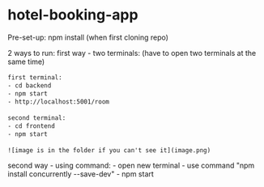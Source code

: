 # hotel-booking-app

Pre-set-up: npm install (when first cloning repo)

2 ways to run:
first way - two terminals:
    (have to open two terminals at the same time) 

    first terminal:
    - cd backend 
    - npm start
    - http://localhost:5001/room

    second terminal:
    - cd frontend
    - npm start

    ![image is in the folder if you can't see it](image.png)

second way - using command:
    - open new terminal
    - use command "npm install concurrently --save-dev"
    - npm start